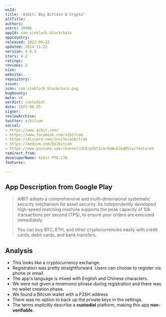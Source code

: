 ```yaml
---
wsId: 
title: 'Aibit: Buy Bitcoin & Crypto'
altTitle: 
authors: 
users: 10000
appId: com.sinblock.blockchain
appCountry: 
released: 2022-09-22
updated: 2024-11-22
version: 4.6.3
stars: 4.2
ratings: 
reviews: 2
size: 
website: 
repository: 
issue: 
icon: com.sinblock.blockchain.png
bugbounty: 
meta: ok
verdict: custodial
date: 2023-08-25
signer: 
reviewArchive: 
twitter: aibitcom
social:
- https://www.aibit.com/
- https://www.facebook.com/aibitcom
- https://discord.com/invite/aibitcom
- https://medium.com/@aibitcom
- https://www.youtube.com/channel/UC8rp5UTiLnc9aWuXJbqMSiw/featured
redirect_from: 
developerName: Aibit PTE.LTD.
features: 

---
```


## App Description from Google Play

> AIBIT adopts a comprehensive and multi-dimensional systematic security mechanism for asset security. Its independently developed high-speed matching machine supports the peak capacity of 10k transactions per second (TPS), to ensure your orders are executed immediately.
>
> You can buy BTC, ETH, and other cryptocurrencies easily with credit cards, debit cards, and bank transfers.

## Analysis 

- This looks like a cryptocurrency exchange.
- Registration was pretty straightforward. Users can choose to register via phone or email. 
- The app's language is mixed with English and Chinese characters.
- We were not given a mnemonic phrase during registration and there was no wallet creation phase.
- We found a Bitcoin wallet with a P2SH address
- There was no option to back up the private keys in the settings.
- The terms explicitly describe a **custodial** platform, making this app **non-verifiable**.
